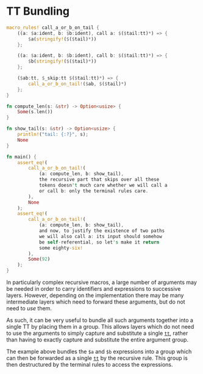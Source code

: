# TT Bundling

```rust
macro_rules! call_a_or_b_on_tail {
    ((a: $a:ident, b: $b:ident), call a: $($tail:tt)*) => {
        $a(stringify!($($tail)*))
    };

    ((a: $a:ident, b: $b:ident), call b: $($tail:tt)*) => {
        $b(stringify!($($tail)*))
    };

    ($ab:tt, $_skip:tt $($tail:tt)*) => {
        call_a_or_b_on_tail!($ab, $($tail)*)
    };
}

fn compute_len(s: &str) -> Option<usize> {
    Some(s.len())
}

fn show_tail(s: &str) -> Option<usize> {
    println!("tail: {:?}", s);
    None
}

fn main() {
    assert_eq!(
        call_a_or_b_on_tail!(
            (a: compute_len, b: show_tail),
            the recursive part that skips over all these
            tokens doesn't much care whether we will call a
            or call b: only the terminal rules care.
        ),
        None
    );
    assert_eq!(
        call_a_or_b_on_tail!(
            (a: compute_len, b: show_tail),
            and now, to justify the existence of two paths
            we will also call a: its input should somehow
            be self-referential, so let's make it return
            some eighty-six!
        ),
        Some(92)
    );
}
```

In particularly complex recursive macros, a large number of arguments may be needed in order to
carry identifiers and expressions to successive layers. However, depending on the implementation
there may be many intermediate layers which need to forward these arguments, but do not need to
*use* them.

As such, it can be very useful to bundle all such arguments together into a single TT by placing
them in a group. This allows layers which do not need to use the arguments to simply capture and
substitute a single [`tt`], rather than having to exactly capture and substitute the entire argument
group.

The example above bundles the `$a` and `$b` expressions into a group which can then be forwarded as
a single [`tt`] by the recursive rule. This group is then destructured by the terminal rules to
access the expressions.

[`tt`]: ../minutiae/fragment-specifiers.html#tt
